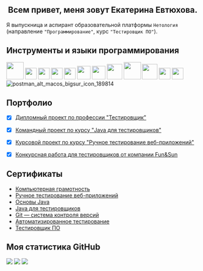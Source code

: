 <h2 align="center">Всем привет, меня зовут Екатерина Евтюхова.</h2>

Я выпускница и аспирант образовательной платформы `Нетология` (направление  `"Программирование"`, курс `"Тестировщик ПО"`).

## Инструменты и языки программирования

<img src="https://cdn.jsdelivr.net/gh/devicons/devicon/icons/java/java-original-wordmark.svg" height="45"/> <img src="https://cdn.jsdelivr.net/gh/devicons/devicon/icons/git/git-plain.svg" height="30"/> <img src="https://cdn.jsdelivr.net/gh/devicons/devicon/icons/jira/jira-original-wordmark.svg" height="30"/> <img src="https://cdn.jsdelivr.net/gh/devicons/devicon/icons/html5/html5-plain-wordmark.svg" height="30"/> <img src="https://cdn.jsdelivr.net/gh/devicons/devicon/icons/css3/css3-plain-wordmark.svg" height="30"/> <img src="https://img.icons8.com/color/1x/intellij-idea.png" height="35"/> <img src="https://cdn.jsdelivr.net/gh/devicons/devicon/icons/docker/docker-plain-wordmark.svg" height="35"/> <img src="https://cdn.jsdelivr.net/gh/devicons/devicon/icons/gradle/gradle-plain.svg" height="40"/> <img src="https://cdn.jsdelivr.net/gh/devicons/devicon/icons/apache/apache-line-wordmark.svg" height="45"/> <img src="https://cdn.jsdelivr.net/gh/devicons/devicon/icons/markdown/markdown-original.svg" height="40"/> <img src="https://cdn.jsdelivr.net/gh/devicons/devicon/icons/selenium/selenium-original.svg" height="30"/> <img src="https://junit.org/junit5/assets/img/junit5-logo.png" height="30"/> ![postman_alt_macos_bigsur_icon_189814](https://github.com/EkaterinaEv/ekaterinaev/assets/135538938/c8a4275f-d5d8-4264-888c-71ed749ee4fb)









## Портфолио

- [x] [Дипломный проект по профессии "Тестировщик"](https://github.com/EkaterinaEv/Diploma)
- [x] [Командный проект по курсу "Java для тестировщиков"](https://github.com/EkaterinaEv/javaqa-team-diplom-2)
- [x] [Курсовой проект по курсу "Ручное тестирование веб-приложений"](https://docs.google.com/spreadsheets/d/1wxcDs2qlx5Ra90wdYQxxqZaLkVJLskpf0izMnpaqTnc/edit#gid=0)
- [x] [Конкурсная работа для тестировщиков от компании Fun&Sun](https://docs.google.com/spreadsheets/d/1LOa1wSaRIubT40c6jqNZ6xJ1nlVduM3ieBcpo1siulY/edit#gid=1291746601)



## Сертификаты
- [Компьютерная грамотность](https://github.com/EkaterinaEv/ekaterinaev/blob/main/%D1%81%D0%B5%D1%80%D1%82%D0%B8%D1%84%D0%B8%D0%BA%D0%B0%D1%82%D1%8B/%D0%BA%D0%BE%D0%BC%D0%BF%D1%8C%D1%8E%D1%82%D0%B5%D1%80%D0%BD%D0%B0%D1%8F%20%D0%B3%D1%80%D0%B0%D0%BC%D0%BE%D1%82%D0%BD%D0%BE%D1%81%D1%82%D1%8C.pdf)
- [Ручное тестирование веб-приложений](https://github.com/EkaterinaEv/ekaterinaev/blob/main/%D1%81%D0%B5%D1%80%D1%82%D0%B8%D1%84%D0%B8%D0%BA%D0%B0%D1%82%D1%8B/%D1%80%D1%83%D1%87%D0%BD%D0%BE%D0%B5%20%D1%82%D0%B5%D1%81%D1%82%D0%B8%D1%80%D0%BE%D0%B2%D0%B0%D0%BD%D0%B8%D0%B5.pdf)
- [Основы Java](https://github.com/EkaterinaEv/ekaterinaev/blob/main/%D1%81%D0%B5%D1%80%D1%82%D0%B8%D1%84%D0%B8%D0%BA%D0%B0%D1%82%D1%8B/%D0%BF%D0%BE%D0%B4%D0%B0%D1%80%D0%BE%D1%87%D0%BD%D1%8B%D0%B9%20%D0%BE%D1%81%D0%BD%D0%BE%D0%B2%D1%8B%20%D0%B4%D0%B6%D0%B0%D0%B2%D0%B0.pdf)
- [Java для тестировщиков](https://github.com/EkaterinaEv/ekaterinaev/blob/main/%D1%81%D0%B5%D1%80%D1%82%D0%B8%D1%84%D0%B8%D0%BA%D0%B0%D1%82%D1%8B/%D0%B4%D0%B6%D0%B0%D0%B2%D0%B0%20%D0%B4%D0%BB%D1%8F%20%D1%82%D0%B5%D1%81%D1%82%D0%B8%D1%80%D0%BE%D0%B2%D1%89%D0%B8%D0%BA%D0%BE%D0%B2.pdf)
- [Git — система контроля версий](https://github.com/EkaterinaEv/ekaterinaev/blob/main/%D1%81%D0%B5%D1%80%D1%82%D0%B8%D1%84%D0%B8%D0%BA%D0%B0%D1%82%D1%8B/%D0%B3%D0%B8%D1%82.pdf)
- [Автоматизированное тестирование](https://github.com/EkaterinaEv/ekaterinaev/blob/main/%D1%81%D0%B5%D1%80%D1%82%D0%B8%D1%84%D0%B8%D0%BA%D0%B0%D1%82%D1%8B/%D0%B0%D0%B2%D1%82%D0%BE%D0%BC%D0%B0%D1%82%D0%B8%D0%B7%D0%B8%D1%80%D0%BE%D0%B2%D0%B0%D0%BD%D0%BD%D0%BE%D0%B5%20%D1%82%D0%B5%D1%81%D1%82%D0%B8%D1%80%D0%BE%D0%B2%D0%B0%D0%BD%D0%B8%D0%B5.pdf)
- [Тестировщик ПО](https://github.com/EkaterinaEv/ekaterinaev/blob/main/%D1%81%D0%B5%D1%80%D1%82%D0%B8%D1%84%D0%B8%D0%BA%D0%B0%D1%82%D1%8B/certificate.pdf)


## Моя статистика GitHub 
![](http://github-profile-summary-cards.vercel.app/api/cards/profile-details?username=EkaterinaEv&theme=blueberry)
![](http://github-profile-summary-cards.vercel.app/api/cards/repos-per-language?username=EkaterinaEv&theme=blueberry)
![](http://github-profile-summary-cards.vercel.app/api/cards/stats?username=EkaterinaEv&theme=blueberry)
